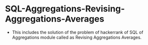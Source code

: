 # SQL-Aggregations-Revising-Aggregations-Averages
- This includes the solution of the problem of hackerrank of SQL of Aggregations module called as Revising Aggregations Averages.

